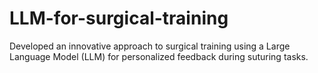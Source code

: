 # LLM-for-surgical-training
Developed an innovative approach to surgical training using a Large Language Model (LLM) for personalized feedback during suturing tasks.
